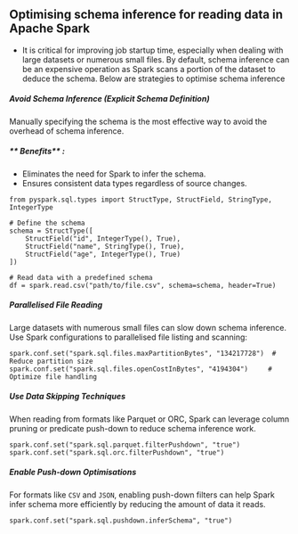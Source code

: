 ## Optimising schema inference for reading data in Apache Spark

- It is critical for improving job startup time, especially when dealing with large datasets or numerous small files. By default, schema inference can be an expensive operation as Spark scans a portion of the dataset to deduce the schema. Below are strategies to optimise schema inference

##### **Avoid Schema Inference (Explicit Schema Definition)**

Manually specifying the schema is the most effective way to avoid the overhead of schema inference.

##### ** Benefits** :

- Eliminates the need for Spark to infer the schema.
- Ensures consistent data types regardless of source changes.

```
from pyspark.sql.types import StructType, StructField, StringType, IntegerType

# Define the schema
schema = StructType([
    StructField("id", IntegerType(), True),
    StructField("name", StringType(), True),
    StructField("age", IntegerType(), True)
])

# Read data with a predefined schema
df = spark.read.csv("path/to/file.csv", schema=schema, header=True)
```

##### **Parallelised File Reading**

Large datasets with numerous small files can slow down schema inference. Use Spark configurations to parallelised file listing and scanning:

```
spark.conf.set("spark.sql.files.maxPartitionBytes", "134217728")  # Reduce partition size
spark.conf.set("spark.sql.files.openCostInBytes", "4194304")     # Optimize file handling
```

##### **Use Data Skipping Techniques**

When reading from formats like Parquet or ORC, Spark can leverage column pruning or predicate push-down to reduce schema inference work.

```
spark.conf.set("spark.sql.parquet.filterPushdown", "true")
spark.conf.set("spark.sql.orc.filterPushdown", "true")

```

##### **Enable Push-down Optimisations**

For formats like `CSV` and `JSON`, enabling push-down filters can help Spark infer schema more efficiently by reducing the amount of data it reads.

```
spark.conf.set("spark.sql.pushdown.inferSchema", "true")

```